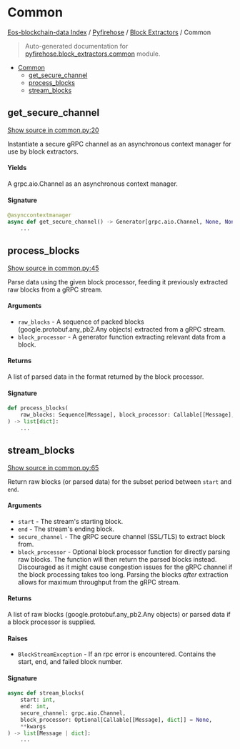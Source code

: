 # Common

[Eos-blockchain-data Index](../../README.md#eos-blockchain-data-index) /
[Pyfirehose](../index.md#pyfirehose) /
[Block Extractors](./index.md#block-extractors) /
Common

> Auto-generated documentation for [pyfirehose.block_extractors.common](https://github.com/Krow10/eos-blockchain-data/blob/main/pyfirehose/block_extractors/common.py) module.

- [Common](#common)
  - [get_secure_channel](#get_secure_channel)
  - [process_blocks](#process_blocks)
  - [stream_blocks](#stream_blocks)

## get_secure_channel

[Show source in common.py:20](https://github.com/Krow10/eos-blockchain-data/blob/main/pyfirehose/block_extractors/common.py#L20)

Instantiate a secure gRPC channel as an asynchronous context manager for use by block extractors.

#### Yields

A grpc.aio.Channel as an asynchronous context manager.

#### Signature

```python
@asynccontextmanager
async def get_secure_channel() -> Generator[grpc.aio.Channel, None, None]:
    ...
```



## process_blocks

[Show source in common.py:45](https://github.com/Krow10/eos-blockchain-data/blob/main/pyfirehose/block_extractors/common.py#L45)

Parse data using the given block processor, feeding it previously extracted raw blocks from a gRPC stream.

#### Arguments

- `raw_blocks` - A sequence of packed blocks (google.protobuf.any_pb2.Any objects) extracted from a gRPC stream.
- `block_processor` - A generator function extracting relevant data from a block.

#### Returns

A list of parsed data in the format returned by the block processor.

#### Signature

```python
def process_blocks(
    raw_blocks: Sequence[Message], block_processor: Callable[[Message], dict]
) -> list[dict]:
    ...
```



## stream_blocks

[Show source in common.py:65](https://github.com/Krow10/eos-blockchain-data/blob/main/pyfirehose/block_extractors/common.py#L65)

Return raw blocks (or parsed data) for the subset period between `start` and `end`.

#### Arguments

- `start` - The stream's starting block.
- `end` - The stream's ending block.
- `secure_channel` - The gRPC secure channel (SSL/TLS) to extract block from.
- `block_processor` - Optional block processor function for directly parsing raw blocks.
The function will then return the parsed blocks instead.
Discouraged as it might cause congestion issues for the gRPC channel if the block processing takes too long.
Parsing the blocks *after* extraction allows for maximum throughput from the gRPC stream.

#### Returns

A list of raw blocks (google.protobuf.any_pb2.Any objects) or parsed data if a block processor is supplied.

#### Raises

- `BlockStreamException` - If an rpc error is encountered. Contains the start, end, and failed block number.

#### Signature

```python
async def stream_blocks(
    start: int,
    end: int,
    secure_channel: grpc.aio.Channel,
    block_processor: Optional[Callable[[Message], dict]] = None,
    **kwargs
) -> list[Message | dict]:
    ...
```


